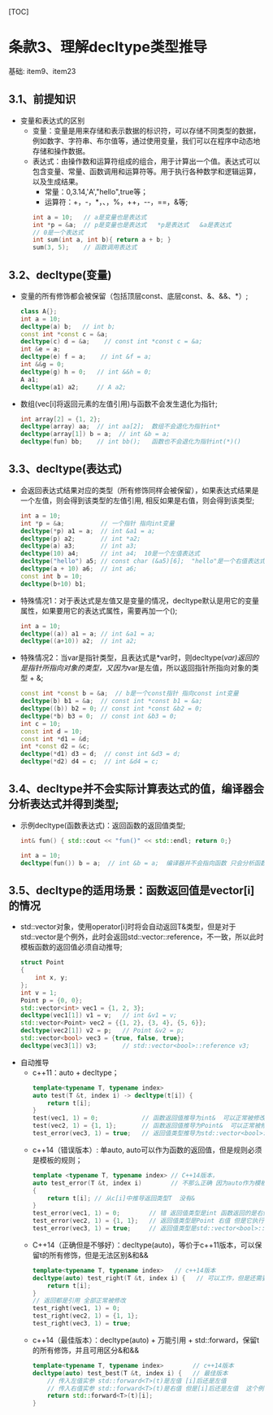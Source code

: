 [TOC]
# 条款3、理解decltype类型推导
基础: item9、item23

## 3.1、前提知识
* 变量和表达式的区别
    * 变量：变量是用来存储和表示数据的标识符，可以存储不同类型的数据，例如数字、字符串、布尔值等，通过使用变量，我们可以在程序中动态地存储和操作数据。 
    * 表达式：由操作数和运算符组成的组合，用于计算出一个值。表达式可以包含变量、常量、函数调用和运算符等。用于执行各种数学和逻辑运算，以及生成结果。
        * 常量：0,3.14,'A',"hello",true等；
        * 运算符：+，-，*，、，%，++，--，==，&等;
        ```cpp
        int a = 10;   // a是变量也是表达式   
        int *p = &a;  // p是变量也是表达式   *p是表达式   &a是表达式
        // 0是一个表达式
        int sum(int a, int b){ return a + b; }
        sum(3, 5);    // 函数调用表达式 
        ```

## 3.2、decltype(变量)
* 变量的所有修饰都会被保留（包括顶层const、底层const、&、&&、*）;
    ```cpp
    class A{};
    int a = 10;
    decltype(a) b;   // int b;
    const int *const c = &a;
    decltype(c) d = &a;    // const int *const c = &a;
    int &e = a;
    decltype(e) f = a;    // int &f = a;
    int &&g = 0;          
    decltype(g) h = 0;   // int &&h = 0;
    A a1;
    decltype(a1) a2;     // A a2;
    ```

* 数组(vec[i]将返回元素的左值引用)与函数不会发生退化为指针;
    ```cpp
    int array[2] = {1, 2};
    decltype(array) aa;  // int aa[2];  数组不会退化为指针int*
    decltype(array[1]) b = a;  // int &b = a;
    decltype(fun) bb;    // int bb();   函数也不会退化为指针int(*)()
    ```

## 3.3、decltype(表达式)
* 会返回表达式结果对应的类型（所有修饰同样会被保留），如果表达式结果是一个左值，则会得到该类型的左值引用, 相反如果是右值，则会得到该类型;
    ```cpp
    int a = 10;
    int *p = &a;          // 一个指针 指向int变量
    decltype(*p) a1 = a;  // int &a1 = a;
    decltype(p) a2;       // int *a2;
    decltype(a) a3;       // int a3;
    decltype(10) a4;      // int a4;  10是一个左值表达式
    decltype("hello") a5; // const char (&a5)[6];  "hello"是一个右值表达式
    decltype(a + 10) a6;  // int a6;  
    const int b = 10;
    decltype(b+10) b1;
    ```
* 特殊情况1：对于表达式是左值又是变量的情况，decltype默认是用它的变量属性，如果要用它的表达式属性，需要再加一个();
    ```cpp
    int a = 10;
    decltype((a)) a1 = a; // int &a1 = a;
    decltype((a+10)) a2;  // int a2;
    ```
* 特殊情况2：当var是指针类型，且表达式是*var时，则decltype(*var)返回的是指针所指向对象的类型，又因为*var是左值，所以返回指针所指向对象的类型 + &;
    ```cpp
    const int *const b = &a;  // b是一个const指针 指向const int变量
    decltype(b) b1 = &a;  // const int *const b1 = &a;
    decltype((b)) b2 = 0; // const int *const &b2 = 0;
    decltype(*b) b3 = 0;  // const int &b3 = 0;
    int c = 10;
    const int d = 10;
    const int *d1 = &d;
    int *const d2 = &c;
    decltype(*d1) d3 = d;  // const int &d3 = d;
    decltype(*d2) d4 = c;  // int &d4 = c;
    ```

## 3.4、decltype并不会实际计算表达式的值，编译器会分析表达式并得到类型;

* 示例decltype(函数表达式)：返回函数的返回值类型;
    ```cpp
    int& fun() { std::cout << "fun()" << std::endl; return 0;}

    int a = 10;
    decltype(fun()) b = a;  // int &b = a;  编译器并不会指向函数 只会分析函数返回值的类型
    ```

## 3.5、decltype的适用场景：函数返回值是vector[i]的情况
* std::vector<T>对象，使用operator[i]时将会自动返回T&类型，但是对于std::vector<bool>是个例外，此时会返回std::vector<bool>::reference，不一致，所以此时模板函数的返回值必须自动推导;
    ```cpp
    struct Point
    {
        int x, y;
    };
    int v = 1;
    Point p = {0, 0};
    std::vector<int> vec1 = {1, 2, 3};
    decltype(vec1[1]) v1 = v;   // int &v1 = v;
    std::vector<Point> vec2 = {{1, 2}, {3, 4}, {5, 6}};
    decltype(vec2[1]) v2 = p;   // Point &v2 = p;
    std::vector<bool> vec3 = {true, false, true};
    decltype(vec3[1]) v3;       // std::vector<bool>::reference v3;
    ```
* 自动推导
    * c++11：auto + decltype；
        ```cpp
        template<typename T, typename index>
        auto test(T &t, index i) -> decltype(t[i]) {
            return t[i];
        }
        test(vec1, 1) = 0;            // 函数返回值推导为int&  可以正常被修改
        test(vec2, 1) = {1, 1};       // 函数返回值推导为Point&  可以正常被修改
        test_error(vec3, 1) = true;   // 返回值类型推导为std::vector<bool>::reference 可以正常被修改
        ```
    * c++14（错误版本）: 单auto, auto可以作为函数的返回值，但是规则必须是模板的规则；
        ```cpp
        template <typename T, typename index> // C++14版本，
        auto test_error(T &t, index i)        // 不那么正确 因为auto作为模板函数返回值的时候走的是模板推导的套路  
        {
            return t[i]; // 从c[i]中推导返回类型T  没有&
        }
        test_error(vec1, 1) = 0;        // 错 返回值类型是int 函数返回的是右值 错
        test_error(vec2, 1) = {1, 1};   // 返回值类型是Point 右值 但是它执行的是自定义类型的等号运算符重载 并不会修改元素值  即vec2[1] = {3,4}  并没用修改
        test_error(vec3, 1) = true;     // 返回值类型是std::vector<bool>::reference  vec3[1]=true  可以正常修改
        ```
    * C++14（正确但是不够好）：decltype(auto)，等价于c++11版本，可以保留t的所有修饰，但是无法区别&和&&
        ```cpp
        template<typename T, typename index>   // c++14版本
        decltype(auto) test_right(T &t, index i) {   // 可以工作，但是还需要改良
            return t[i];
        }
        // 返回都是引用 全部正常被修改
        test_right(vec1, 1) = 0;        
        test_right(vec2, 1) = {1, 1};   
        test_right(vec3, 1) = true;   
        ```
    * c++14（最佳版本）：decltype(auto) + 万能引用 + std::forward，保留t的所有修饰，并且可用区分&和&&
        ```cpp
        template<typename T, typename index>        // c++14版本
        decltype(auto) test_best(T &t, index i) {   // 最佳版本
            // 传入左值实参 std::forward<T>(t)是左值 [i]后还是左值
            // 传入右值实参 std::forward<T>(t)是右值 但是[i]后还是左值  这个例子不太好 意思明白就行
            return std::forward<T>(t)[i];          
        }
        ```